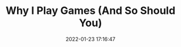 ---
date: 2022-01-23 17:16:47
link:
  source: pocket
  source_url: https://getpocket.com
  text: Why I Play Games (And So Should You)
  url: https://brainbaking.com/post/2022/01/why-i-play-games/
source: pocket
syndicated:
- type: pocket
  url: https://brainbaking.com/post/2022/01/why-i-play-games/
- type: mastodon
  url: https://mastodon.technology/users/roytang/statuses/107672943234645999
- type: twitter
  url: https://twitter.com/roytang/status/1485302678741983232/
title: Why I Play Games (And So Should You)
---